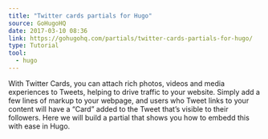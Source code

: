```yaml
---
title: "Twitter cards partials for Hugo"
source: GoHugoHQ
date: 2017-03-10 08:36
link: https://gohugohq.com/partials/twitter-cards-partials-for-hugo/
type: Tutorial
tool:
  - hugo
---
```

With Twitter Cards, you can attach rich photos, videos and media experiences to Tweets, helping to drive traffic to your website. Simply add a few lines of markup to your webpage, and users who Tweet links to your content will have a “Card” added to the Tweet that’s visible to their followers. Here we will build a partial that shows you how to embedd this with ease in Hugo.





